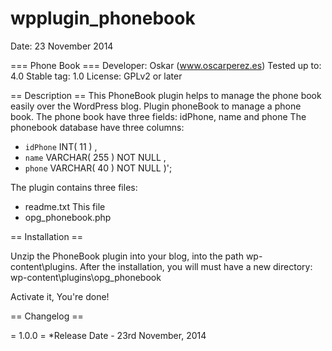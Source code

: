 wpplugin_phonebook
==================
Date: 23 November 2014

=== Phone Book ===
Developer: Oskar  (www.oscarperez.es)
Tested up to: 4.0
Stable tag: 1.0
License: GPLv2 or later

== Description ==
This PhoneBook plugin helps to manage the phone book easily over the WordPress blog.
Plugin phoneBook to manage a phone book.
The phone book have three fields: idPhone, name and phone
The phonebook database have three columns:
- `idPhone` INT( 11 ) , 
- `name` VARCHAR( 255 ) NOT NULL , 
- `phone` VARCHAR( 40 ) NOT NULL )';

The plugin contains three files:
- readme.txt This file
- opg_phonebook.php


== Installation ==

Unzip the PhoneBook plugin into your blog, into the path wp-content\plugins.
After the installation, you will must have a new directory: wp-content\plugins\opg_phonebook

Activate it, 
You're done!

== Changelog ==

= 1.0.0 =
*Release Date - 23rd November, 2014
